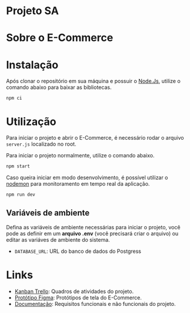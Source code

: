 # Projeto SA

# Sobre o E-Commerce

# Instalação

Após clonar o repositório em sua máquina e possuir o [Node.Js](https://nodejs.org/en), utilize o comando abaixo para baixar as bibliotecas.
```
npm ci 
```
# Utilização
Para iniciar o projeto e abrir o E-Commerce, é necessário rodar o arquivo `server.js` localizado no root.

Para iniciar o projeto normalmente, utilize o comando abaixo.
```bash
npm start
```
Caso queira iniciar em modo desenvolvimento, é possível utilizar o [nodemon](https://www.npmjs.com/package/nodemon) para monitoramento em tempo real da aplicação.
```bash
npm run dev
```

## Variáveis de ambiente
Defina as variáveis de ambiente necessárias para iniciar o projeto, você pode as definir em um 
**arquivo  .env** (você precisará criar o arquivo) ou editar as variáves de ambiente do sistema.
* `DATABASE_URL`: URL do banco de dados do Postgress

# Links
* [Kanban Trello](https://trello.com/b/FfGwB1HH/lew-livros-e-commerce-sa):  Quadros de atividades do projeto.
* [Protótipo Figma](https://www.figma.com/file/mT4h9dmBV6cnU3IX6Evkmq/projeto--telas-para-o-trabalho?node-id=0-1): Protótipos de tela do E-Commerce.
* [Documentação](https://docs.google.com/document/d/e/2PACX-1vSm8zO3n2SEKnkDS2OwUypv5bYxKDdyVz51Th3fEwcOIT8dNDSOMrMyCJlAd4Iq-EKwTF37oYeemdd0/pub): Requisitos funcionais e não funcionais do projeto.